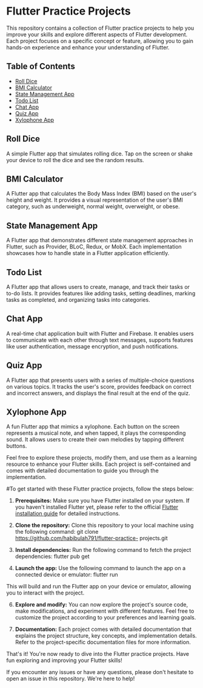 # Flutter Practice Projects

This repository contains a collection of Flutter practice projects to help you improve your skills and explore different aspects of Flutter development. Each project focuses on a specific concept or feature, allowing you to gain hands-on experience and enhance your understanding of Flutter.

## Table of Contents

- [Roll Dice](#roll-dice)
- [BMI Calculator](#bmi-calculator)
- [State Management App](#state-management-app)
- [Todo List](#todo-list)
- [Chat App](#chat-app)
- [Quiz App](#quiz-app)
- [Xylophone App](#xylophone-app)

## Roll Dice

A simple Flutter app that simulates rolling dice. Tap on the screen or shake your device to roll the dice and see the random results.

## BMI Calculator

A Flutter app that calculates the Body Mass Index (BMI) based on the user's height and weight. It provides a visual representation of the user's BMI category, such as underweight, normal weight, overweight, or obese.

## State Management App

A Flutter app that demonstrates different state management approaches in Flutter, such as Provider, BLoC, Redux, or MobX. Each implementation showcases how to handle state in a Flutter application efficiently.

## Todo List

A Flutter app that allows users to create, manage, and track their tasks or to-do lists. It provides features like adding tasks, setting deadlines, marking tasks as completed, and organizing tasks into categories.

## Chat App

A real-time chat application built with Flutter and Firebase. It enables users to communicate with each other through text messages, supports features like user authentication, message encryption, and push notifications.

## Quiz App

A Flutter app that presents users with a series of multiple-choice questions on various topics. It tracks the user's score, provides feedback on correct and incorrect answers, and displays the final result at the end of the quiz.

## Xylophone App

A fun Flutter app that mimics a xylophone. Each button on the screen represents a musical note, and when tapped, it plays the corresponding sound. It allows users to create their own melodies by tapping different buttons.

Feel free to explore these projects, modify them, and use them as a learning resource to enhance your Flutter skills. Each project is self-contained and comes with detailed documentation to guide you through the implementation.


#To get started with these Flutter practice projects, follow the steps below:

1. **Prerequisites:** Make sure you have Flutter installed on your system. If you haven't installed Flutter yet, please refer to the official [Flutter installation guide](https://flutter.dev/docs/get-started/install) for detailed instructions.

2. **Clone the repository:** Clone this repository to your local machine using the following command: git clone https://github.com/habibulah791/flutter-practice-   projects.git 
4. **Install dependencies:** Run the following command to fetch the project dependencies: flutter pub get

5. **Launch the app:** Use the following command to launch the app on a connected device or emulator: flutter run

This will build and run the Flutter app on your device or emulator, allowing you to interact with the project.

6. **Explore and modify:** You can now explore the project's source code, make modifications, and experiment with different features. Feel free to customize the project according to your preferences and learning goals.

7. **Documentation:** Each project comes with detailed documentation that explains the project structure, key concepts, and implementation details. Refer to the project-specific documentation files for more information.

That's it! You're now ready to dive into the Flutter practice projects. Have fun exploring and improving your Flutter skills!

If you encounter any issues or have any questions, please don't hesitate to open an issue in this repository. We're here to help!

  

